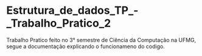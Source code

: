 # Estrutura_de_dados_TP_-_Trabalho_Pratico_2

Trabalho Pratico feito no 3° semestre de Ciência da Computação na UFMG, segue a documentação explicando o funcionameno do codigo.
